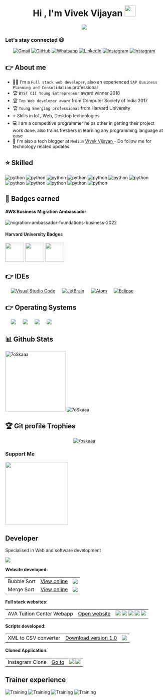 <h1 align="center">Hi , I'm Vivek Vijayan <img src="https://media.giphy.com/media/hvRJCLFzcasrR4ia7z/giphy.gif" width="35"></h1>
<p align="center">
  <a href="https://github.com/DenverCoder1/readme-typing-svg"><img src="https://readme-typing-svg.herokuapp.com?lines=Full+Stack+Developer;Computer+Science+Engineer;Software+Developer;IoT+Expert&center=true&width=500&height=50"></a>
</p>

### Let's stay connected 😄
<p align="center">
	<a href="mailto:vijayanv31@gmail.com"><img img src="https://img.shields.io/badge/gmail-%23EA4335.svg?style=plastic&logo=gmail&logoColor=white" alt="Gmail"/></a>
	<a href="https://github.com/vivek-vijayan"><img src="https://img.shields.io/badge/github-%23181717.svg?style=plastic&logo=github&logoColor=white" alt="GitHub"/></a>
	<a href="https://wa.me/8754513877"><img src="https://img.shields.io/badge/whatsapp-%2325D366.svg?style=plastic&logo=whatsapp&logoColor=white" alt="Whatsapp"/></a>
	<a href="https://www.linkedin.com/in/vivekvijayan1010/"><img src="https://img.shields.io/badge/linkedin-%230A66C2.svg?style=plastic&logo=linkedin&logoColor=white" alt="LinkedIn"/></a>
	<a href="https://www.instagram.com/vivekvijayan_10_10/"><img src="https://img.shields.io/badge/instagram-%23E4405F.svg?style=plastic&logo=instagram&logoColor=white" alt="Instagram"/></a>
	<a href="https://vivekvijayan10.medium.com"><img src="https://img.shields.io/badge/medium-%23181717.svg?style=plastic&logo=medium&logoColor=white" alt="Instagram"/></a>
</p>

## 👉 About me
- 👨‍🦱 I'm a `Full stack web developer`, also an experienced `SAP Business Planning and Consolidation` professional
- :trophy: `BYST CII Young Entrepreneur` award winner 2018
- :trophy: `Top Web developer award` from Computer Society of India 2017 
- :trophy: `Young Emerging professional` from Harvard University
- ⭐ Skills in IoT, Web, Desktop technologies
- 💻 I am a competitive programmer helps other in getting their project work done. also trains freshers in learning any programming language at ease
- 📓 I'm also a tech blogger at `Medium`  <a href="https://vivekvijayan10.medium.com/"> Vivek Vijayan </a> - Do follow me for technology related updates

## ⭐ Skilled

![python](https://img.shields.io/badge/-Python-blue?style=flat-square&logo=python&logoColor=white)
![python](https://img.shields.io/badge/-C++-red?style=flat-square&logo=c&logoColor=white)
![python](https://img.shields.io/badge/-Javscript-yellow?style=flat-square&logo=javascript&logoColor=white)
![python](https://img.shields.io/badge/-Django-darkgreen?style=flat-square&logo=django&logoColor=white)
![python](https://img.shields.io/badge/-React-45b8d8?style=flat-square&logo=react&logoColor=white)
![python](https://img.shields.io/badge/-PostgreSQL-darkblue?style=flat-square&logo=postgresql&logoColor=white)
![python](https://img.shields.io/badge/-Git-darkorange?style=flat-square&logo=git&logoColor=white)
![python](https://img.shields.io/badge/-Firebase-yellow?style=flat-square&logo=firebase&logoColor=white)
![python](https://img.shields.io/badge/-Go-45b8d8?style=flat-square&logo=go&logoColor=white)
![python](https://img.shields.io/badge/-SAP-darkblue?style=flat-square&logo=sap&logoColor=white)
![python](https://img.shields.io/badge/-Java-red?style=flat-square&logo=java8&logoColor=white)
![python](https://img.shields.io/badge/-SpringBoot-red?style=flat-square&logo=springboot&logoColor=white)

## 🥇 Badges earned

#### AWS Business Migration Ambassador
![migration-ambassador-foundations-business-2022](https://user-images.githubusercontent.com/53655378/190639189-ea259d3e-b63e-4955-bd64-673919b7d950.png)

#### Harvard University Badges
<img src="https://user-images.githubusercontent.com/53655378/190639998-410c0753-c612-4f8a-91e1-35cbd7d27de5.png" width=60 /> <img src="https://user-images.githubusercontent.com/53655378/190640569-dad3af62-96ef-49f2-b1ac-c44a2b7712c4.png" width=60 /> <img src="https://user-images.githubusercontent.com/53655378/190640581-995cd146-4f7a-4b28-a464-75331cd550e1.png" width=60 />


 ## 👉 IDEs
 
<p align="left">
  &emsp;
    <a href="#"><img alt="Visual Studio Code" src="https://img.shields.io/badge/Visual%20Studio%20Code-0078d7.svg?style=plastic&logo=visual-studio-code&logoColor=white"></a>
  &emsp;
    <a href="#"><img alt="JetBrain" src="https://img.shields.io/badge/jetbrains-%23000000.svg?style=plastic&logo=jetbrains&logoColor=white" /></a>
  &emsp;
    <a href="#"><img alt="Atom" src="https://img.shields.io/badge/atom-%2366595C.svg?&style=plastic&logo=atom&logoColor=white" /></a>
  &emsp;
    <a href="#"><img alt="Eclipse" src="https://img.shields.io/badge/eclipse%20ide-%232C2255.svg?&style=plastic&logo=eclipse%20ide&logoColor=white" /></a>
</p>


 ## 👉 Operating Systems
 
<p align="left">
  &emsp;
    <a href="#"><img src="https://img.shields.io/badge/Linux-FCC624?style=plastic&logo=linux&logoColor=black"></a>
  &emsp;
    <a href="#"><img src="https://img.shields.io/badge/Ubuntu-E95420?style=plastic&logo=ubuntu&logoColor=white"></a>
  &emsp;
    <a href="#"><img src="https://img.shields.io/badge/Windows-0078D6?style=plastic&logo=windows&logoColor=white"></a>
  &emsp;
    <a href="#"><img src="https://img.shields.io/badge/MacOS-%2348B9C7.svg?style=plastic&&logo=macos&logoColor=white" /></a>	  
</p>

## 📊 Github Stats

<img src="https://github-readme-stats.vercel.app/api/top-langs?username=vivek-vijayan&langs_count=10&show_icons=true&locale=en&layout=compact&theme=algolia" alt="7oSkaaa" height="192px"/>   <img src="https://github-readme-streak-stats.herokuapp.com/?user=vivek-vijayan&theme=algolia" alt="7oSkaaa" />

## :trophy: Git profile Trophies

<p align="center"> <a href="https://github.com/ryo-ma/github-profile-trophy"><img src="https://github-profile-trophy.vercel.app/?username=vivek-vijayan&layout=compact&theme=algolia" alt="7oskaaa" /></a> </p>

### Support Me

<a href="https://www.buymeacoffee.com/vivekvijayan10"><img src="https://cdn.buymeacoffee.com/buttons/v2/default-yellow.png" width="200" /></a>

## Developer
Specialised in Web and software development

<img src="https://www.codewars.com/users/vivek-vijayan/badges/large" />

<b> Website developed: </b>

  <table>
  <tr>
    <td>
      Bubble Sort
    </td>
    <td>
<a href="https://bit.ly/3HOzvXY">View online</a>
    </td>
    <td>
 <img src="https://img.shields.io/badge/-Javscript-yellow?style=flat-square&logo=javascript&logoColor=white"/>
    </td>
  </tr>
  <tr>
    <td>
      Merge Sort
    </td>
    <td>
<a href="https://bit.ly/3rKvj5X">View online</a>
    </td>
     <td>
 <img src="https://img.shields.io/badge/-Javscript-yellow?style=flat-square&logo=javascript&logoColor=white"/>
    </td>
  </tr>
  
  </table>

<b> Full stack websites: </b>

<table>
  <tr>
    <td>
AVA Tuition Center Webapp
    </td>
    <td>
<a href="http://ava-tuition-server.herokuapp.com/">Open website</a>
    </td>
     <td>
 <img src="https://img.shields.io/badge/-React-45b8d8?style=flat-square&logo=react&logoColor=white"/>
        <img src="https://img.shields.io/badge/-Django-darkgreen?style=flat-square&logo=django&logoColor=white"/>
               <img src="https://img.shields.io/badge/-Firebase-yellow?style=flat-square&logo=firebase&logoColor=white"/>
               <img src="https://img.shields.io/badge/-PostgreSQL-blue?style=flat-square&logo=postgresql&logoColor=white"/>
                      <img src="https://img.shields.io/badge/-Heroku-violet?style=flat-square&logo=heroku&logoColor=white"/>
    </td>
  </tr>
  </table>


<b> Scripts developed:</b>

<table>
  <tr>
    <td>
XML to CSV converter
    </td>
    <td>
<a href="https://github.com/vivek-vijayan/XLSX2JSON/releases/tag/v1.0">Download version 1.0</a>
    </td>
     <td>
 <img src="https://img.shields.io/badge/-Python-blue?style=flat-square&logo=python&logoColor=white"/>
    </td>
  </tr>
  </table>

<b> Cloned Application: </b>

<table>
  <tr>
    <td>
Instagram Clone
    </td>
    <td>
<a href="https://github.com/vivek-vijayan/instagramclone">Go to</a>
    </td>
     <td>
 <img src="https://img.shields.io/badge/-React-45b8d8?style=flat-square&logo=react&logoColor=white"/>
        <img src="https://img.shields.io/badge/-Firebase-yellow?style=flat-square&logo=firebase&logoColor=white"/>
    </td>
  </tr>
  </table>

## Trainer experience
![Training](https://img.shields.io/badge/C++-2+years-brightgreen)
![Training](https://img.shields.io/badge/Python-2+years-brightgreen)
![Training](https://img.shields.io/badge/Javascript-2years-yellow)
![Training](https://img.shields.io/badge/IoT-3years-orange)

